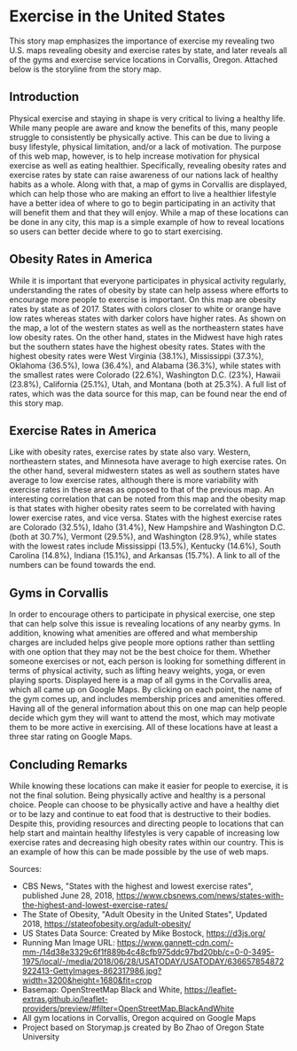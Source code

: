 # Exercise in the United States

This story map emphasizes the importance of exercise my revealing two U.S. maps revealing obesity and exercise rates by state, and later reveals all of the gyms and exercise service locations in Corvallis, Oregon. Attached below is the storyline from the story map.

## Introduction

Physical exercise and staying in shape is very critical to living a healthy life. While many people are aware and know the benefits of this, many people struggle to consistently be physically active. This can be due to living a busy lifestyle, physical limitation, and/or a lack of motivation. The purpose of this web map, however, is to help increase motivation for physical exercise as well as eating healthier. Specifically, revealing obesity rates and exercise rates by state can raise awareness of our nations lack of healthy habits as a whole. Along with that, a map of gyms in Corvallis are displayed, which can help those who are making an effort to live a healthier lifestyle have a better idea of where to go to begin participating in an activity that will benefit them and that they will enjoy. While a map of these locations can be done in any city, this map is a simple example of how to reveal locations so users can better decide where to go to start exercising.

## Obesity Rates in America

While it is important that everyone participates in physical activity regularly, understanding the rates of obesity by state can help assess where efforts to encourage more people to exercise is important. On this map are obesity rates by state as of 2017. States with colors closer to white or orange have low rates whereas states with darker colors have higher rates. As shown on the map, a lot of the western states as well as the northeastern states have low obesity rates. On the other hand, states in the Midwest have high rates but the southern states have the highest obesity rates. States with the highest obesity rates were West Virginia (38.1%), Mississippi (37.3%), Oklahoma (36.5%), Iowa (36.4%), and Alabama (36.3%), while states with the smallest rates were Colorado (22.6%), Washington D.C. (23%), Hawaii (23.8%), California (25.1%), Utah, and Montana (both at 25.3%). A full list of rates, which was the data source for this map, can be found near the end of this story map.

## Exercise Rates in America

Like with obesity rates, exercise rates by state also vary. Western, northeastern states, and Minnesota have average to high exercise rates. On the other hand, several midwestern states as well as southern states have average to low exercise rates, although there is more variability with exercise rates in these areas as opposed to that of the previous map. An interesting correlation that can be noted from this map and the obesity map is that states with higher obesity rates seem to be correlated with having lower exercise rates, and vice versa. States with the highest exercise rates are Colorado (32.5%), Idaho (31.4%), New Hampshire and Washington D.C. (both at 30.7%), Vermont (29.5%), and Washington (28.9%), while states with the lowest rates include Mississippi (13.5%), Kentucky (14.6%), South Carolina (14.8%), Indiana (15.1%), and Arkansas (15.7%). A link to all of the numbers can be found towards the end.

## Gyms in Corvallis

In order to encourage others to participate in physical exercise, one step that can help solve this issue is revealing locations of any nearby gyms. In addition, knowing what amenities are offered and what membership charges are included helps give people more options rather than settling with one option that they may not be the best choice for them. Whether someone exercises or not, each person is looking for something different in terms of physical activity, such as lifting heavy weights, yoga, or even playing sports. Displayed here is a map of all gyms in the Corvallis area, which all came up on Google Maps. By clicking on each point, the name of the gym comes up, and includes membership prices and amenities offered. Having all of the general information about this on one map can help people decide which gym they will want to attend the most, which may motivate them to be more active in exercising. All of these locations have at least a three star rating on Google Maps.

## Concluding Remarks

While knowing these locations can make it easier for people to exercise, it is not the final solution. Being physically active and healthy is a personal choice. People can choose to be physically active and have a healthy diet or to be lazy and continue to eat food that is destructive to their bodies. Despite this, providing resources and directing people to locations that can help start and maintain healthy lifestyles is very capable of increasing low exercise rates and decreasing high obesity rates within our country. This is an example of how this can be made possible by the use of web maps.
            
Sources:
* CBS News, "States with the highest and lowest exercise rates", published June 28, 2018, https://www.cbsnews.com/news/states-with-the-highest-and-lowest-exercise-rates/
* The State of Obesity, "Adult Obesity in the United States", Updated 2018, https://stateofobesity.org/adult-obesity/
* US States Data Source: Created by Mike Bostock, https://d3js.org/
* Running Man Image URL: https://www.gannett-cdn.com/-mm-/14d38e3329c6f1f889b4c48cfb975ddc97bd20bb/c=0-0-3495-1975/local/-/media/2018/06/28/USATODAY/USATODAY/636657854872922413-GettyImages-862317986.jpg?width=3200&height=1680&fit=crop
* Basemap: OpenStreetMap Black and White, https://leaflet-extras.github.io/leaflet-providers/preview/#filter=OpenStreetMap.BlackAndWhite
* All gym locations in Corvallis, Oregon acquired on Google Maps
* Project based on Storymap.js created by Bo Zhao of Oregon State University
